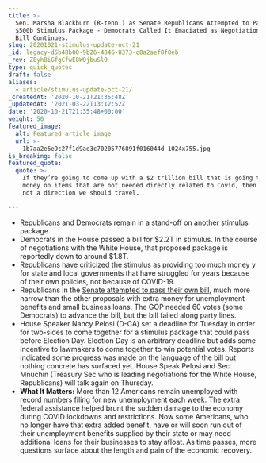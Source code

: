 ```yaml
---
title: >-
  Sen. Marsha Blackburn (R-tenn.) as Senate Republicans Attempted to Pass a
  $500b Stimulus Package - Democrats Called It Emaciated as Negotiations for a
  Bill Continues.
slug: 20201021-stimulus-update-oct-21
_id: legacy-d5b48b00-9b26-4846-8373-c8a2aef8f8eb
_rev: ZEyhBiGfgCfwE8WOjbuSlO
type: quick_quotes
draft: false
aliases:
  - article/stimulus-update-oct-21/
_createdAt: '2020-10-21T21:35:48Z'
_updatedAt: '2021-03-22T13:12:52Z'
date: '2020-10-21T21:35:48+00:00'
weight: 50
featured_image:
  alt: Featured article image
  url: >-
    1b7aa2e6e9c27f1d9ae3c70205776891f016044d-1024x755.jpg
is_breaking: false
featured_quote:
  quote: >-
    If they’re going to come up with a $2 trillion bill that is going to put
    money on items that are not needed directly related to Covid, then that is
    not a direction we should travel.

---
```

* Republicans and Democrats remain in a stand-off on another stimulus package.
* Democrats in the House passed a bill for $2.2T in stimulus. In the course of negotiations with the White House, that proposed package is reportedly down to around $1.8T.
* Republicans have criticized the stimulus as providing too much money y for state and local governments that have struggled for years because of their own policies, not because of COVID-19.
* Republicans in the [Senate attempted to pass their own bill](https://www.cnbc.com/2020/10/21/coronavirus-stimulus-update-senate-relief-bill-blocked-as-pelosi-mnuchin-talk.html), much more narrow than the other proposals with extra money for unemployment benefits and small business loans. The GOP needed 60 votes (some Democrats) to advance the bill, but the bill failed along party lines.
* House Speaker Nancy Pelosi (D-CA) set a deadline for Tuesday in order for two-sides to come together for a stimulus package that could pass before Election Day. Election Day is an arbitrary deadline but adds some incentive to lawmakers to come together to win potential votes. Reports indicated some progress was made on the language of the bill but nothing concrete has surfaced yet. House Speak Pelosi and Sec. Mnuchin (Treasury Sec who is leading negotiations for the White House, Republicans) will talk again on Thursday.
* **What It Matters:** More than 12 Americans remain unemployed with record numbers filing for new unemployment each week. The extra federal assistance helped brunt the sudden damage to the economy during COVID lockdowns and restrictions. Now some Americans, who no longer have that extra added benefit, have or will soon run out of their unemployment benefits supplied by their state or may need additional loans for their businesses to stay afloat. As time passes, more questions surface about the length and pain of the economic recovery.